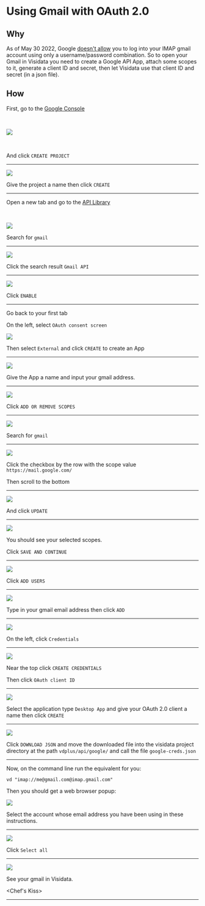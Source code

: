 # Using Gmail with OAuth 2.0

## Why

As of May 30 2022, Google [doesn't allow](https://support.google.com/accounts/answer/6010255?hl=en) you to log into your IMAP gmail account using only a username/password combination.
So to open your Gmail in Visidata you need to create a Google API App, attach some scopes to it, generate a client ID and secret, then let Visidata use that client ID and secret (in a json file).

## How

First, go to the [Google Console](https://console.cloud.google.com/apis/dashboard)

<br/>

![](assets/gmail_oauth/1.png)

<br/>

And click `CREATE PROJECT`

---


![](assets/gmail_oauth/2.png)

Give the project a name then click `CREATE`


---

Open a new tab and go to the [API Library](https://console.cloud.google.com/apis/library)

<br/>

![](assets/gmail_oauth/enable/1.png)

Search for `gmail`

---

![](assets/gmail_oauth/enable/2.png)

Click the search result `Gmail API`

---

![](assets/gmail_oauth/enable/3.png)

Click `ENABLE`

---

Go back to your first tab

On the left, select `OAuth consent screen` 

![](assets/gmail_oauth/3.png)

Then select `External` and click `CREATE` to create an App 

---

![](assets/gmail_oauth/4.png)

Give the App a name and input your gmail address.

---

![](assets/gmail_oauth/5.png)

Click `ADD OR REMOVE SCOPES`

---

![](assets/gmail_oauth/6.png)

Search for `gmail`

---

![](assets/gmail_oauth/7.png)

Click the checkbox by the row with the scope value `https://mail.google.com/`

Then scroll to the bottom

---

![](assets/gmail_oauth/8.png)

And click `UPDATE`

---

![](assets/gmail_oauth/9.png)

You should see your selected scopes.

Click `SAVE AND CONTINUE`

---

![](assets/gmail_oauth/10.png)

Click `ADD USERS`

---

![](assets/gmail_oauth/11.png)

Type in your gmail email address then click `ADD`

---

![](assets/gmail_oauth/12.png)

On the left, click `Credentials`

---

![](assets/gmail_oauth/13.png)

Near the top click `CREATE CREDENTIALS`

Then click `OAuth client ID`

---

![](assets/gmail_oauth/14.png)

Select the application type `Desktop App` and give your OAuth 2.0 client a name then click `CREATE`

---

![](assets/gmail_oauth/15.png)

Click `DOWNLOAD JSON` and move the downloaded file into the visidata project directory at the path `vdplus/api/google/` and call the file `google-creds.json`

---

Now, on the command line run the equivalent for you:

`vd "imap://me@gmail.com@imap.gmail.com"`

Then you should get a web browser popup:

![](assets/gmail_oauth/16.png)

Select the account whose email address you have been using in these instructions.

---

![](assets/gmail_oauth/17.png)

Click `Select all`

---

![](assets/gmail_oauth/18.png)

See your gmail in Visidata.

<Chef's Kiss>

---

